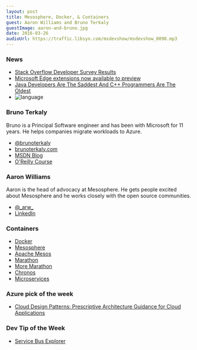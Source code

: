 ```yaml
---
layout: post
title: Mesosphere, Docker, & Containers
guest: Aaron Williams and Bruno Terkaly
guestImage: aaron-and-bruno.jpg
date: 2016-03-26
audioUrl: https://traffic.libsyn.com/msdevshow/msdevshow_0098.mp3
---
```


### News

 - [Stack Overflow Developer Survey Results](http://stackoverflow.com/research/developer-survey-2016)
 - [Microsoft Edge extensions now available to preview](https://blogs.windows.com/msedgedev/2016/03/17/preview-extensions/)
 - [Java Developers Are The Saddest And C++ Programmers Are The Oldest](http://fossbytes.com/swift-programmers-beard-java-saddest-cpp-oldest-developer-survey/)
  - ![language](language.gif)

### Bruno Terkaly

Bruno is a Principal Software engineer and has been with Microsoft for 11 years. He helps companies migrate workloads to Azure.

 - [@brunoterkaly](https://twitter.com/brunoterkaly)
 - [brunoterkaly.com](http://www.brunoterkaly.com/)
 - [MSDN Blog](https://blogs.msdn.microsoft.com/brunoterkaly/)
 - [O'Reilly Course](http://shop.oreilly.com/product/0636920044000.do)

### Aaron Williams

Aaron is the head of advocacy at Mesosphere. He gets people excited about Mesosphere and he works closely with the open source communities.

 - [@\_arw\_](https://twitter.com/_arw_)
 - [LinkedIn](https://www.linkedin.com/in/aaronwilliams)

### Containers

 - [Docker](https://www.docker.com/)
 - [Mesosphere](https://mesosphere.com/)
 - [Apache Mesos](http://mesos.apache.org/)
 - [Marathon](https://mesosphere.github.io/marathon/)
  - [More Marathon](https://github.com/mesosphere/marathon)
 - [Chronos](https://mesos.github.io/chronos/docs/)
 - [Microservices](https://azure.microsoft.com/en-us/blog/microservices-an-application-revolution-powered-by-the-cloud/)
 
### Azure pick of the week

 - [Cloud Design Patterns: Prescriptive Architecture Guidance for Cloud Applications](https://msdn.microsoft.com/en-us/library/dn600223.aspx)

### Dev Tip of the Week

 - [Service Bus Explorer](https://github.com/paolosalvatori/ServiceBusExplorer)
